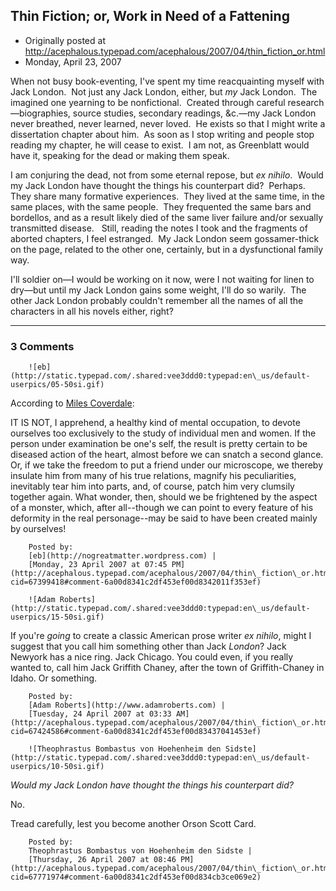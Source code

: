 ## Thin Fiction; or, Work in Need of a Fattening

 * Originally posted at http://acephalous.typepad.com/acephalous/2007/04/thin_fiction_or.html
 * Monday, April 23, 2007



When not busy book-eventing, I've spent my time reacquainting myself with Jack London.  Not just any Jack London, either, but _my_ Jack London.  The imagined one yearning to be nonfictional.  Created through careful research—biographies, source studies, secondary readings, &c.—my Jack London never breathed, never learned, never loved.  He exists so that I might write a dissertation chapter about him.  As soon as I stop writing and people stop reading my chapter, he will cease to exist.  I am not, as Greenblatt would have it, speaking for the dead or making them speak. 

I am conjuring the dead, not from some eternal repose, but _ex nihilo_.  Would my Jack London have thought the things his counterpart did?  Perhaps.  They share many formative experiences.  They lived at the same time, in the same places, with the same people.  They frequented the same bars and bordellos, and as a result likely died of the same liver failure and/or sexually transmitted disease.   Still, reading the notes I took and the fragments of aborted chapters, I feel estranged.  My Jack London seem gossamer-thick on the page, related to the other one, certainly, but in a dysfunctional family way.

I'll soldier on—I would be working on it now, were I not waiting for linen to dry—but until my Jack London gains some weight, I'll do so warily.  The other Jack London probably couldn't remember all the names of all the characters in all his novels either, right?

		

* * *

### 3 Comments 

		

                
[]()

	

		![eb](http://static.typepad.com/.shared:vee3ddd0:typepad:en\_us/default-userpics/05-50si.gif)
	

	

		

According to [Miles Coverdale](http://www.eldritchpress.org/nh/br09.html):

IT IS NOT, I apprehend, a healthy kind of mental occupation, to devote ourselves too exclusively to the study of individual men and women. If the person under examination be one's self, the result is pretty certain to be diseased action of the heart, almost before we can snatch a second glance. Or, if we take the freedom to put a friend under our microscope, we thereby insulate him from many of his true relations, magnify his peculiarities, inevitably tear him into parts, and, of course, patch him very clumsily together again. What wonder, then, should we be frightened by the aspect of a monster, which, after all--though we can point to every feature of his deformity in the real personage--may be said to have been created mainly by ourselves!

	

		Posted by:
		[eb](http://nogreatmatter.wordpress.com) |
		[Monday, 23 April 2007 at 07:45 PM](http://acephalous.typepad.com/acephalous/2007/04/thin\_fiction\_or.html?cid=67399418#comment-6a00d8341c2df453ef00d8342011f353ef)

[]()

	

		![Adam Roberts](http://static.typepad.com/.shared:vee3ddd0:typepad:en\_us/default-userpics/15-50si.gif)
	

	

		

If you're _going_ to create a classic American prose writer _ex nihilo_, might I suggest that you call him something other than Jack _London_?  Jack Newyork has a nice ring.  Jack Chicago.  You could even, if you really wanted to, call him Jack Griffith Chaney, after the town of Griffith-Chaney in Idaho.  Or something.

	

		Posted by:
		[Adam Roberts](http://www.adamroberts.com) |
		[Tuesday, 24 April 2007 at 03:33 AM](http://acephalous.typepad.com/acephalous/2007/04/thin\_fiction\_or.html?cid=67424586#comment-6a00d8341c2df453ef00d83437041453ef)

[]()

	

		![Theophrastus Bombastus von Hoehenheim den Sidste](http://static.typepad.com/.shared:vee3ddd0:typepad:en\_us/default-userpics/10-50si.gif)
	

	

		

_Would my Jack London have thought the things his counterpart did?_ 

No.

Tread carefully, lest you become another Orson Scott Card.

	

		Posted by:
		Theophrastus Bombastus von Hoehenheim den Sidste |
		[Thursday, 26 April 2007 at 08:46 PM](http://acephalous.typepad.com/acephalous/2007/04/thin\_fiction\_or.html?cid=67771974#comment-6a00d8341c2df453ef00d834cb3ce069e2)

		

        